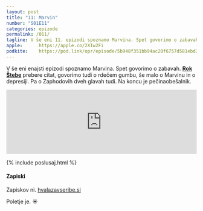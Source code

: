 ```yaml
---
layout: post
title: "11: Marvin"
number: "S01E11"
categories: epizode
permalink: /011/
tagline: V še eni 11. epizodi spoznamo Marvina. Spet govorimo o zabavah. Govorimo tudi o rdečem gumbu in o depresiji. Pa o Zaphodovih dveh glavah tudi. Na koncu je pečinaobešalnik. Citat prebere Rok Štebe
apple:		https://apple.co/2XIw2Fi
podkite:	https://pod.link/opr/episode/5b948f351bb94ac20f6757d581ebd24f
---
```


V še eni enajsti epizodi spoznamo Marvina. Spet govorimo o zabavah. [**Rok Štebe**](https://www.lk-sentvid.com/) prebere citat, govorimo tudi o rdečem gumbu, še malo o Marvinu in o depresiji. Pa o Zaphodovih dveh glavah tudi. Na koncu je pečinaobešalnik.

<iframe src="https://www.listennotes.com/podcasts/opravičujemo-se-za/11-marvin-Cc_zaQAIlv2/embed/" height="170px" width="100%" style="width: 1px; min-width: 100%;" loading="lazy" frameborder="0" scrolling="no"></iframe>

{% include poslusaj.html %}

#### Zapiski

Zapiskov ni. [hvalazavseribe.si](https://hvalazavseribe.si/)

Poletje je. ☀️
